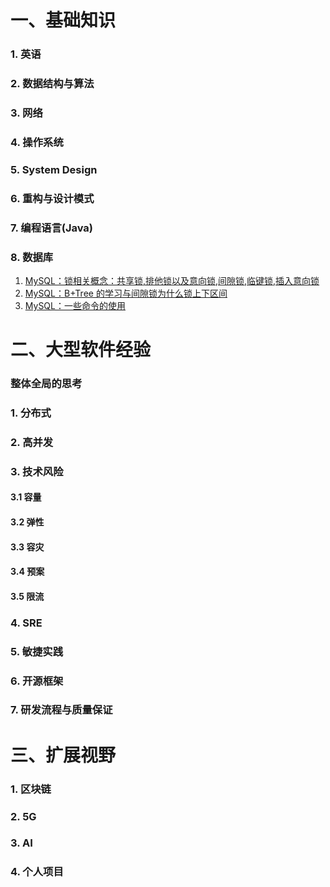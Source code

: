 # 一、基础知识

### 1. 英语

### 2. 数据结构与算法

### 3. 网络

### 4. 操作系统

### 5. System Design

### 6. 重构与设计模式

### 7. 编程语言(Java)

### 8. 数据库

1. [MySQL：锁相关概念：共享锁,排他锁以及意向锁,间隙锁,临键锁,插入意向锁](https://github.com/MikasaLevi/my_data_rebuild/issues/3)
2. [MySQL：B+Tree 的学习与间隙锁为什么锁上下区间](https://github.com/MikasaLevi/my_data_rebuild/issues/2)
3. [MySQL：一些命令的使用](https://github.com/MikasaLevi/my_data_rebuild/issues/1)

# 二、大型软件经验

### 整体全局的思考

### 1. 分布式

### 2. 高并发

### 3. 技术风险

#### 3.1 容量

#### 3.2 弹性

#### 3.3 容灾

#### 3.4 预案

#### 3.5 限流

### 4. SRE

### 5. 敏捷实践

### 6. 开源框架

### 7. 研发流程与质量保证

# 三、扩展视野

### 1. 区块链

### 2. 5G

### 3. AI

### 4. 个人项目

